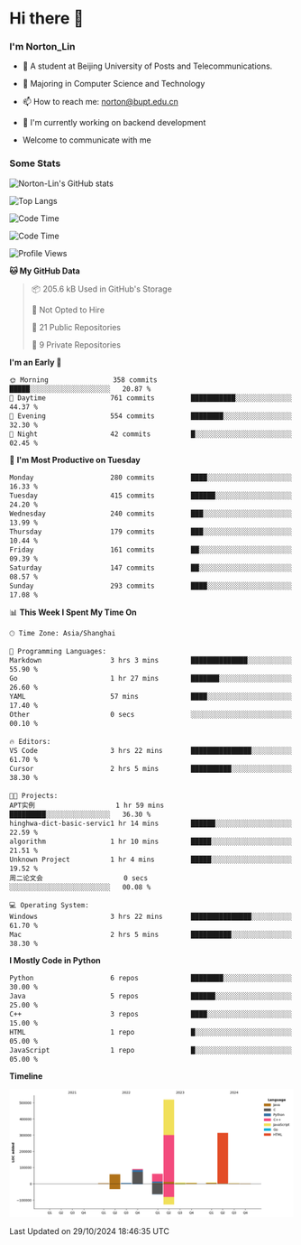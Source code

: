 
# Hi there 👋

### I'm Norton_Lin
- 🏫 A student at Beijing University of Posts and Telecommunications.
- 🌱 Majoring in Computer Science and Technology
- 📫 How to reach me: norton@bupt.edu.cn
- 🌱 I'm currently working on backend development

- Welcome to communicate with me

### Some Stats
![Norton-Lin's GitHub stats](https://github-readme-stats.vercel.app/api?username=Norton-Lin&count_private=true&show_icons=true&theme=radical)

![Top Langs](https://github-readme-stats.vercel.app/api/top-langs/?username=Norton-Lin&langs_count=10&layout=compact)

![Code Time](https://github-readme-stats.vercel.app/api/wakatime?username=Norton_Lin)

<!--START_SECTION:waka-->
![Code Time](http://img.shields.io/badge/Code%20Time-852%20hrs%2058%20mins-blue)

![Profile Views](http://img.shields.io/badge/Profile%20Views-0-blue)

**🐱 My GitHub Data** 

> 📦 205.6 kB Used in GitHub's Storage 
 > 
> 🚫 Not Opted to Hire
 > 
> 📜 21 Public Repositories 
 > 
> 🔑 9 Private Repositories 
 > 
**I'm an Early 🐤** 

```text
🌞 Morning                358 commits         █████░░░░░░░░░░░░░░░░░░░░   20.87 % 
🌆 Daytime                761 commits         ███████████░░░░░░░░░░░░░░   44.37 % 
🌃 Evening                554 commits         ████████░░░░░░░░░░░░░░░░░   32.30 % 
🌙 Night                  42 commits          █░░░░░░░░░░░░░░░░░░░░░░░░   02.45 % 
```
📅 **I'm Most Productive on Tuesday** 

```text
Monday                   280 commits         ████░░░░░░░░░░░░░░░░░░░░░   16.33 % 
Tuesday                  415 commits         ██████░░░░░░░░░░░░░░░░░░░   24.20 % 
Wednesday                240 commits         ███░░░░░░░░░░░░░░░░░░░░░░   13.99 % 
Thursday                 179 commits         ███░░░░░░░░░░░░░░░░░░░░░░   10.44 % 
Friday                   161 commits         ██░░░░░░░░░░░░░░░░░░░░░░░   09.39 % 
Saturday                 147 commits         ██░░░░░░░░░░░░░░░░░░░░░░░   08.57 % 
Sunday                   293 commits         ████░░░░░░░░░░░░░░░░░░░░░   17.08 % 
```


📊 **This Week I Spent My Time On** 

```text
🕑︎ Time Zone: Asia/Shanghai

💬 Programming Languages: 
Markdown                 3 hrs 3 mins        ██████████████░░░░░░░░░░░   55.90 % 
Go                       1 hr 27 mins        ███████░░░░░░░░░░░░░░░░░░   26.60 % 
YAML                     57 mins             ████░░░░░░░░░░░░░░░░░░░░░   17.40 % 
Other                    0 secs              ░░░░░░░░░░░░░░░░░░░░░░░░░   00.10 % 

🔥 Editors: 
VS Code                  3 hrs 22 mins       ███████████████░░░░░░░░░░   61.70 % 
Cursor                   2 hrs 5 mins        ██████████░░░░░░░░░░░░░░░   38.30 % 

🐱‍💻 Projects: 
APT实例                    1 hr 59 mins        █████████░░░░░░░░░░░░░░░░   36.30 % 
hinghwa-dict-basic-servic1 hr 14 mins        ██████░░░░░░░░░░░░░░░░░░░   22.59 % 
algorithm                1 hr 10 mins        █████░░░░░░░░░░░░░░░░░░░░   21.51 % 
Unknown Project          1 hr 4 mins         █████░░░░░░░░░░░░░░░░░░░░   19.52 % 
周二论文会                    0 secs              ░░░░░░░░░░░░░░░░░░░░░░░░░   00.08 % 

💻 Operating System: 
Windows                  3 hrs 22 mins       ███████████████░░░░░░░░░░   61.70 % 
Mac                      2 hrs 5 mins        ██████████░░░░░░░░░░░░░░░   38.30 % 
```

**I Mostly Code in Python** 

```text
Python                   6 repos             ████████░░░░░░░░░░░░░░░░░   30.00 % 
Java                     5 repos             ██████░░░░░░░░░░░░░░░░░░░   25.00 % 
C++                      3 repos             ████░░░░░░░░░░░░░░░░░░░░░   15.00 % 
HTML                     1 repo              █░░░░░░░░░░░░░░░░░░░░░░░░   05.00 % 
JavaScript               1 repo              █░░░░░░░░░░░░░░░░░░░░░░░░   05.00 % 
```



**Timeline**

![Lines of Code chart](https://raw.githubusercontent.com/Norton-Lin/Norton-Lin/main/assets/bar_graph.png)


 Last Updated on 29/10/2024 18:46:35 UTC
<!--END_SECTION:waka-->
